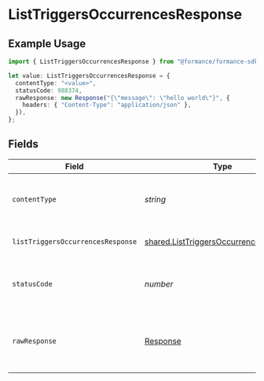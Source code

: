 # ListTriggersOccurrencesResponse

## Example Usage

```typescript
import { ListTriggersOccurrencesResponse } from "@formance/formance-sdk/sdk/models/operations";

let value: ListTriggersOccurrencesResponse = {
  contentType: "<value>",
  statusCode: 988374,
  rawResponse: new Response("{\"message\": \"hello world\"}", {
    headers: { "Content-Type": "application/json" },
  }),
};
```

## Fields

| Field                                                                                                   | Type                                                                                                    | Required                                                                                                | Description                                                                                             |
| ------------------------------------------------------------------------------------------------------- | ------------------------------------------------------------------------------------------------------- | ------------------------------------------------------------------------------------------------------- | ------------------------------------------------------------------------------------------------------- |
| `contentType`                                                                                           | *string*                                                                                                | :heavy_check_mark:                                                                                      | HTTP response content type for this operation                                                           |
| `listTriggersOccurrencesResponse`                                                                       | [shared.ListTriggersOccurrencesResponse](../../../sdk/models/shared/listtriggersoccurrencesresponse.md) | :heavy_minus_sign:                                                                                      | List of triggers occurrences                                                                            |
| `statusCode`                                                                                            | *number*                                                                                                | :heavy_check_mark:                                                                                      | HTTP response status code for this operation                                                            |
| `rawResponse`                                                                                           | [Response](https://developer.mozilla.org/en-US/docs/Web/API/Response)                                   | :heavy_check_mark:                                                                                      | Raw HTTP response; suitable for custom response parsing                                                 |